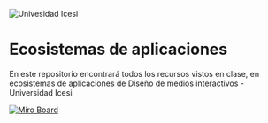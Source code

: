 ![Univesidad Icesi](https://www.icesi.edu.co/fundacion_profesores/images/stories/varios/icesi.png)

# Ecosistemas de aplicaciones

En este repositorio encontrará todos los recursos vistos en clase, en ecosistemas de aplicaciones de Diseño de medios interactivos - Universidad Icesi

[![Miro Board](https://store-images.s-microsoft.com/image/apps.59334.13959754522315136.c4ea2415-8e3c-42bf-8f77-e885eb7c11a1.be6eacf3-e0b4-4478-9abc-47192806c1b5)](https://miro.com/app/board/o9J_lWAiZXE=/)
